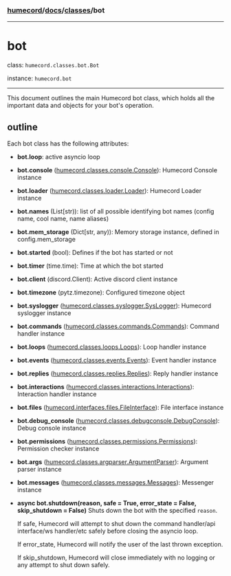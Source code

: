 ### [humecord](../..)/[docs](../README.md)/[classes](./README.md)/bot

---
# bot

class: `humecord.classes.bot.Bot`

instance: `humecord.bot`

---
This document outlines the main Humecord bot class, which holds all the important data and objects for your bot's operation.

## outline

Each bot class has the following attributes:

* **bot.loop**: active asyncio loop
* **bot.console** ([humecord.classes.console.Console](console.md)): Humecord Console instance
* **bot.loader** ([humecord.classes.loader.Loader](imports.md)): Humecord Loader instance
* **bot.names** (List[str)): list of all possible identifying bot names (config name, cool name, name aliases)
* **bot.mem_storage** (Dict[str, any)): Memory storage instance, defined in config.mem_storage
* **bot.started** (bool): Defines if the bot has started or not
* **bot.timer** (time.time): Time at which the bot started
* **bot.client** (discord.Client): Active discord client instance
* **bot.timezone** (pytz.timezone): Configured timezone object
* **bot.syslogger** ([humecord.classes.syslogger.SysLogger](syslogger.md)): Humecord syslogger instance
* **bot.commands** ([humecord.classes.commands.Commands](commands.md)): Command handler instance
* **bot.loops** ([humecord.classes.loops.Loops](loops.md)): Loop handler instance
* **bot.events** ([humecord.classes.events.Events](events.md)): Event handler instance
* **bot.replies** ([humecord.classes.replies.Replies](replies.md)): Reply handler instance
* **bot.interactions** ([humecord.classes.interactions.Interactions](interactions.md)): Interaction handler instance
* **bot.files** ([humecord.interfaces.files.FileInterface](https://github.com/humeman/humecord/blob/docs/interfaces/files.md)): File interface instance
* **bot.debug_console** ([humecord.classes.debugconsole.DebugConsole](debugconsole.md)): Debug console instance
* **bot.permissions** ([humecord.classes.permissions.Permissions](permissions.md)): Permission checker instance
* **bot.args** ([humecord.classes.argparser.ArgumentParser](argparser.md)): Argument parser instance
* **bot.messages** ([humecord.classes.messages.Messages](messages.md)): Messenger instance
* **async bot.shutdown(reason, safe = True, error_state = False, skip_shutdown = False)**
  Shuts down the bot with the specified `reason`.

  If safe, Humecord will attempt to shut down the command handler/api interface/ws handler/etc safely before closing the asyncio loop.

  If error_state, Humecord will notify the user of the last thrown exception.

  If skip_shutdown, Humecord will close immediately with no logging or any attempt to shut down safely.